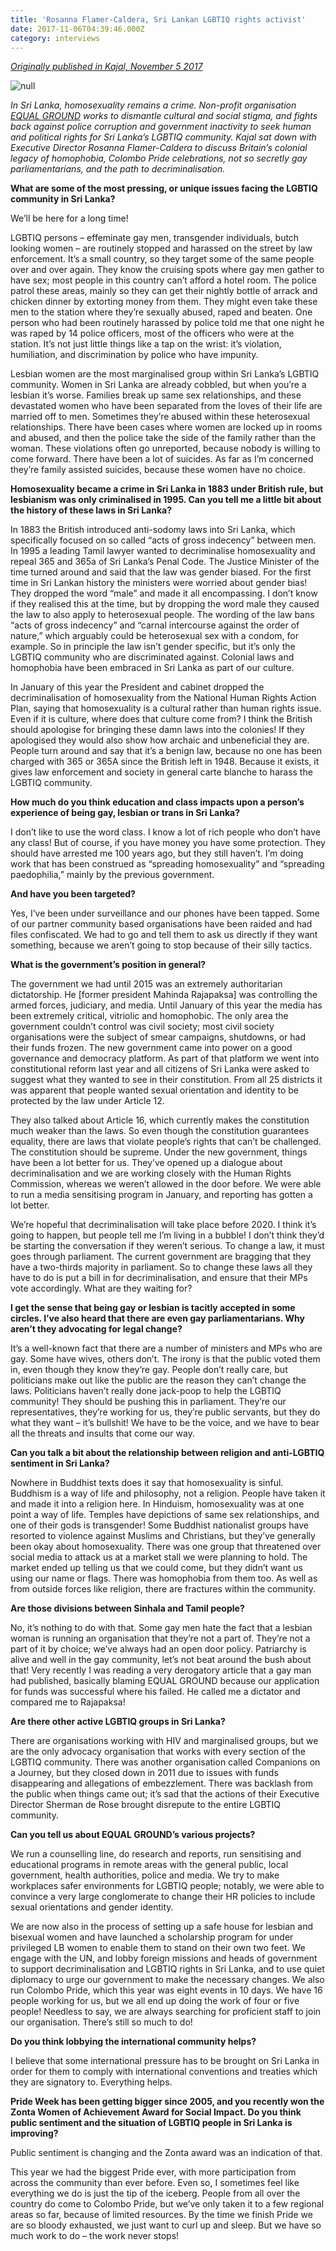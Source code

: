 ```yaml
---
title: 'Rosanna Flamer-Caldera, Sri Lankan LGBTIQ rights activist'
date: 2017-11-06T04:39:46.000Z
category: interviews
---
```

[_Originally published in Kajal, November 5 2017_](https://www.kajalmag.com/rosanna-flamer-caldera-sri-lanka-lgbtq/)

![null](/img/image-1.jpg)

*In Sri Lanka, homosexuality remains a crime. Non-profit organisation [EQUAL GROUND](http://www.equal-ground.org/) works to dismantle cultural and social stigma, and fights back against police corruption and government inactivity to seek human and political rights for Sri Lanka’s LGBTIQ community. Kajal sat down with Executive Director Rosanna Flamer-Caldera to discuss Britain’s colonial legacy of homophobia, Colombo Pride celebrations, not so secretly gay parliamentarians, and the path to decriminalisation.*

**What are some of the most pressing, or unique issues facing the LGBTIQ community in Sri Lanka?**

We’ll be here for a long time!

LGBTIQ persons – effeminate gay men, transgender individuals, butch looking women – are routinely stopped and harassed on the street by law enforcement. It’s a small country, so they target some of the same people over and over again. They know the cruising spots where gay men gather to have sex; most people in this country can’t afford a hotel room. The police patrol these areas, mainly so they can get their nightly bottle of arrack and chicken dinner by extorting money from them. They might even take these men to the station where they’re sexually abused, raped and beaten. One person who had been routinely harassed by police told me that one night he was raped by 14 police officers, most of the officers who were at the station. It’s not just little things like a tap on the wrist: it’s violation, humiliation, and discrimination by police who have impunity.

Lesbian women are the most marginalised group within Sri Lanka’s LGBTIQ community. Women in Sri Lanka are already cobbled, but when you’re a lesbian it’s worse. Families break up same sex relationships, and these devastated women who have been separated from the loves of their life are married off to men. Sometimes they’re abused within these heterosexual relationships. There have been cases where women are locked up in rooms and abused, and then the police take the side of the family rather than the woman. These violations often go unreported, because nobody is willing to come forward. There have been a lot of suicides. As far as I’m concerned they’re family assisted suicides, because these women have no choice.

**Homosexuality became a crime in Sri Lanka in 1883 under British rule, but lesbianism was only criminalised in 1995. Can you tell me a little bit about the history of these laws in Sri Lanka?**

In 1883 the British introduced anti-sodomy laws into Sri Lanka, which specifically focused on so called “acts of gross indecency” between men. In 1995 a leading Tamil lawyer wanted to decriminalise homosexuality and repeal 365 and 365a of Sri Lanka’s Penal Code. The Justice Minister of the time turned around and said that the law was gender biased. For the first time in Sri Lankan history the ministers were worried about gender bias! They dropped the word “male” and made it all encompassing. I don’t know if they realised this at the time, but by dropping the word male they caused the law to also apply to heterosexual people. The wording of the law bans “acts of gross indecency” and “carnal intercourse against the order of nature,” which arguably could be heterosexual sex with a condom, for example. So in principle the law isn’t gender specific, but it’s only the LGBTIQ community who are discriminated against. Colonial laws and homophobia have been embraced in Sri Lanka as part of our culture.

In January of this year the President and cabinet dropped the decriminalisation of homosexuality from the National Human Rights Action Plan, saying that homosexuality is a cultural rather than human rights issue. Even if it is culture, where does that culture come from? I think the British should apologise for bringing these damn laws into the colonies! If they apologised they would also show how archaic and unbeneficial they are. People turn around and say that it’s a benign law, because no one has been charged with 365 or 365A since the British left in 1948. Because it exists, it gives law enforcement and society in general carte blanche to harass the LGBTIQ community.

**How much do you think education and class impacts upon a person’s experience of being gay, lesbian or trans in Sri Lanka?**

I don’t like to use the word class. I know a lot of rich people who don’t have any class! But of course, if you have money you have some protection. They should have arrested me 100 years ago, but they still haven’t. I’m doing work that has been construed as “spreading homosexuality” and “spreading paedophilia,” mainly by the previous government.

**And have you been targeted?**

Yes, I’ve been under surveillance and our phones have been tapped. Some of our partner community based organisations have been raided and had files confiscated. We had to go and tell them to ask us directly if they want something, because we aren’t going to stop because of their silly tactics.

**What is the government’s position in general?**

The government we had until 2015 was an extremely authoritarian dictatorship. He \[former president Mahinda Rajapaksa] was controlling the armed forces, judiciary, and media. Until January of this year the media has been extremely critical, vitriolic and homophobic. The only area the government couldn’t control was civil society; most civil society organisations were the subject of smear campaigns, shutdowns, or had their funds frozen. The new government came into power on a good governance and democracy platform. As part of that platform we went into constitutional reform last year and all citizens of Sri Lanka were asked to suggest what they wanted to see in their constitution. From all 25 districts it was apparent that people wanted sexual orientation and identity to be protected by the law under Article 12.

They also talked about Article 16, which currently makes the constitution much weaker than the laws. So even though the constitution guarantees equality, there are laws that violate people’s rights that can’t be challenged. The constitution should be supreme. Under the new government, things have been a lot better for us. They’ve opened up a dialogue about decriminalisation and we are working closely with the Human Rights Commission, whereas we weren’t allowed in the door before. We were able to run a media sensitising program in January, and reporting has gotten a lot better.

We’re hopeful that decriminalisation will take place before 2020. I think it’s going to happen, but people tell me I’m living in a bubble! I don’t think they’d be starting the conversation if they weren’t serious. To change a law, it must goes through parliament. The current government are bragging that they have a two-thirds majority in parliament. So to change these laws all they have to do is put a bill in for decriminalisation, and ensure that their MPs vote accordingly. What are they waiting for?

**I get the sense that being gay or lesbian is tacitly accepted in some circles. I’ve also heard that there are even gay parliamentarians. Why aren’t they advocating for legal change?**

It’s a well-known fact that there are a number of ministers and MPs who are gay. Some have wives, others don’t. The irony is that the public voted them in, even though they know they’re gay. People don’t really care, but politicians make out like the public are the reason they can’t change the laws. Politicians haven’t really done jack-poop to help the LGBTIQ community! They should be pushing this in parliament. They’re our representatives, they’re working for us, they’re public servants, but they do what they want – it’s bullshit! We have to be the voice, and we have to bear all the threats and insults that come our way.

**Can you talk a bit about the relationship between religion and anti-LGBTIQ sentiment in Sri Lanka?**

Nowhere in Buddhist texts does it say that homosexuality is sinful. Buddhism is a way of life and philosophy, not a religion. People have taken it and made it into a religion here. In Hinduism, homosexuality was at one point a way of life. Temples have depictions of same sex relationships, and one of their gods is transgender! Some Buddhist nationalist groups have resorted to violence against Muslims and Christians, but they’ve generally been okay about homosexuality. There was one group that threatened over social media to attack us at a market stall we were planning to hold. The market ended up telling us that we could come, but they didn’t want us using our name or flags. There was homophobia from them too. As well as from outside forces like religion, there are fractures within the community.

**Are those divisions between Sinhala and Tamil people?**

No, it’s nothing to do with that. Some gay men hate the fact that a lesbian woman is running an organisation that they’re not a part of. They’re not a part of it by choice; we’ve always had an open door policy. Patriarchy is alive and well in the gay community, let’s not beat around the bush about that! Very recently I was reading a very derogatory article that a gay man had published, basically blaming EQUAL GROUND because our application for funds was successful where his failed. He called me a dictator and compared me to Rajapaksa!

**Are there other active LGBTIQ groups in Sri Lanka?**

There are organisations working with HIV and marginalised groups, but we are the only advocacy organisation that works with every section of the LGBTIQ community. There was another organisation called Companions on a Journey, but they closed down in 2011 due to issues with funds disappearing and allegations of embezzlement. There was backlash from the public when things came out; it’s sad that the actions of their Executive Director Sherman de Rose brought disrepute to the entire LGBTIQ community.

**Can you tell us about EQUAL GROUND’s various projects?**

We run a counselling line, do research and reports, run sensitising and educational programs in remote areas with the general public, local government, health authorities, police and media. We try to make workplaces safer environments for LGBTIQ people; notably, we were able to convince a very large conglomerate to change their HR policies to include sexual orientations and gender identity.

We are now also in the process of setting up a safe house for lesbian and bisexual women and have launched a scholarship program for under privileged LB women to enable them to stand on their own two feet. We engage with the UN, and lobby foreign missions and heads of government to support decriminalisation and LGBTIQ rights in Sri Lanka, and to use quiet diplomacy to urge our government to make the necessary changes. We also run Colombo Pride, which this year was eight events in 10 days. We have 16 people working for us, but we all end up doing the work of four or five people! Needless to say, we are always searching for proficient staff to join our organisation. There’s still so much to do!

**Do you think lobbying the international community helps?**

I believe that some international pressure has to be brought on Sri Lanka in order for them to comply with international conventions and treaties which they are signatory to. Everything helps.

**Pride Week has been getting bigger since 2005, and you recently won the Zonta Women of Achievement Award for Social Impact. Do you think public sentiment and the situation of LGBTIQ people in Sri Lanka is improving?**

Public sentiment is changing and the Zonta award was an indication of that.

This year we had the biggest Pride ever, with more participation from across the community than ever before. Even so, I sometimes feel like everything we do is just the tip of the iceberg. People from all over the country do come to Colombo Pride, but we’ve only taken it to a few regional areas so far, because of limited resources. By the time we finish Pride we are so bloody exhausted, we just want to curl up and sleep. But we have so much work to do – the work never stops!
